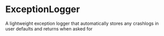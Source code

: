 # ExceptionLogger
A lightweight exception logger that automatically stores any crashlogs in user defaults and returns when asked for
